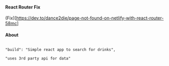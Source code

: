 #### React Router Fix

(Fix)[https://dev.to/dance2die/page-not-found-on-netlify-with-react-router-58mc]

#### About

```

"build": "Simple react app to search for drinks",

```

```
"uses 3rd party api for data"
```
